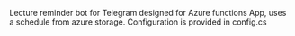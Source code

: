 Lecture reminder bot for Telegram designed for Azure functions App, uses a schedule from azure storage. Configuration is provided in config.cs
